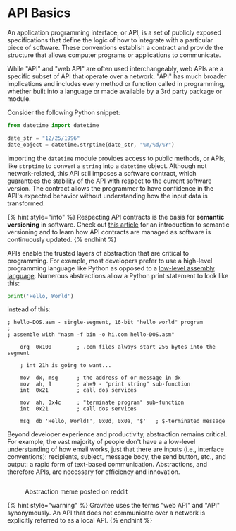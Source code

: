 # API Basics

An application programming interface, or API, is a set of publicly exposed specifications that define the logic of how to integrate with a particular piece of software. These conventions establish a contract and provide the structure that allows computer programs or applications to communicate.

While "API" and "web API" are often used interchangeably, web APIs are a specific subset of API that operate over a network. "API" has much broader implications and includes every method or function called in programming, whether built into a language or made available by a 3rd party package or module.

Consider the following Python snippet:

```python
from datetime import datetime

date_str = "12/25/1996"
date_object = datetime.strptime(date_str, "%m/%d/%Y")
```

Importing the `datetime` module provides access to public methods, or APIs, like `strptime` to convert a `string` into a `datetime` object. Although not network-related, this API still imposes a software contract, which guarantees the stability of the API with respect to the current software version. The contract allows the programmer to have confidence in the API's expected behavior without understanding how the input data is transformed.

{% hint style="info" %}
Respecting API contracts is the basis for **semantic versioning** in software. Check out [this article](https://blog.webdevsimplified.com/2020-01/semantic-versioning/) for an introduction to semantic versioning and to learn how API contracts are managed as software is continuously updated.
{% endhint %}

APIs enable the trusted layers of abstraction that are critical to programming. For example, most developers prefer to use a high-level programming language like Python as opposed to a [low-level assembly language](https://www.investopedia.com/terms/a/assembly-language.asp). Numerous abstractions allow a Python print statement to look like this:

```python
print('Hello, World')
```

instead of this:

```asm6502
; hello-DOS.asm - single-segment, 16-bit "hello world" program
;
; assemble with "nasm -f bin -o hi.com hello-DOS.asm"

    org  0x100        ; .com files always start 256 bytes into the segment

    ; int 21h is going to want...

    mov  dx, msg      ; the address of or message in dx
    mov  ah, 9        ; ah=9 - "print string" sub-function
    int  0x21         ; call dos services

    mov  ah, 0x4c     ; "terminate program" sub-function
    int  0x21         ; call dos services

    msg  db 'Hello, World!', 0x0d, 0x0a, '$'   ; $-terminated message
```

Beyond developer experience and productivity, abstraction remains critical. For example, the vast majority of people don't have a a low-level understanding of how email works, just that there are inputs (i.e., interface conventions): recipients, subject, message body, the send button, etc., and output: a rapid form of text-based communication. Abstractions, and therefore APIs, are necessary for efficiency and innovation.

<figure><img src="https://europe1.discourse-cdn.com/business20/uploads/graviteeforum/original/2X/a/a8a51b9365a05b24e391d475f37a6fb6408d9150.png" alt=""><figcaption><p>Abstraction meme posted on reddit</p></figcaption></figure>

{% hint style="warning" %}
Gravitee uses the terms "web API" and "API" synonymously. An API that does not communicate over a network is explicitly referred to as a local API.
{% endhint %}

